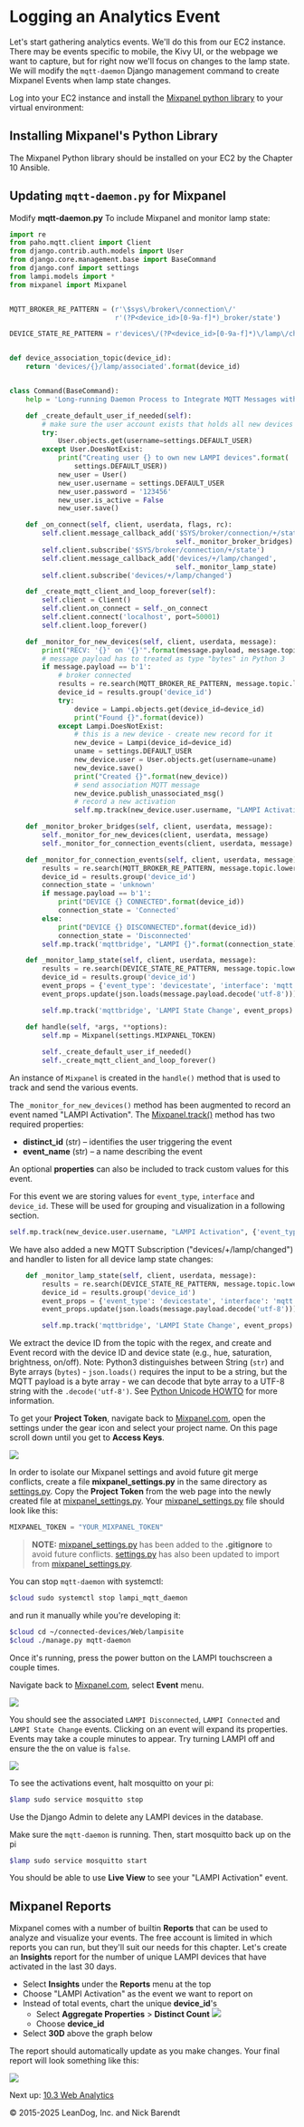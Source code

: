 # Logging an Analytics Event

Let's start gathering analytics events. We'll do this from our EC2 instance. There may be events specific to mobile, the Kivy UI, or the webpage we want to capture, but for right now we'll focus on changes to the lamp state.  We will modify the `mqtt-daemon` Django management command to create Mixpanel Events when lamp state changes.

Log into your EC2 instance and install the [Mixpanel python library](https://developer.mixpanel.com/docs/python) to your virtual environment:

## Installing Mixpanel's Python Library

The Mixpanel Python library should be installed on your EC2 by the Chapter 10 Ansible.

## Updating `mqtt-daemon.py` for Mixpanel

Modify **mqtt-daemon.py** To include Mixpanel and monitor lamp state:

```python
import re
from paho.mqtt.client import Client
from django.contrib.auth.models import User
from django.core.management.base import BaseCommand
from django.conf import settings
from lampi.models import *
from mixpanel import Mixpanel


MQTT_BROKER_RE_PATTERN = (r'\$sys\/broker\/connection\/'
                          r'(?P<device_id>[0-9a-f]*)_broker/state')

DEVICE_STATE_RE_PATTERN = r'devices\/(?P<device_id>[0-9a-f]*)\/lamp\/changed'


def device_association_topic(device_id):
    return 'devices/{}/lamp/associated'.format(device_id)


class Command(BaseCommand):
    help = 'Long-running Daemon Process to Integrate MQTT Messages with Django'

    def _create_default_user_if_needed(self):
        # make sure the user account exists that holds all new devices
        try:
            User.objects.get(username=settings.DEFAULT_USER)
        except User.DoesNotExist:
            print("Creating user {} to own new LAMPI devices".format(
                settings.DEFAULT_USER))
            new_user = User()
            new_user.username = settings.DEFAULT_USER
            new_user.password = '123456'
            new_user.is_active = False
            new_user.save()

    def _on_connect(self, client, userdata, flags, rc):
        self.client.message_callback_add('$SYS/broker/connection/+/state',
                                         self._monitor_broker_bridges)
        self.client.subscribe('$SYS/broker/connection/+/state')
        self.client.message_callback_add('devices/+/lamp/changed',
                                         self._monitor_lamp_state)
        self.client.subscribe('devices/+/lamp/changed')

    def _create_mqtt_client_and_loop_forever(self):
        self.client = Client()
        self.client.on_connect = self._on_connect
        self.client.connect('localhost', port=50001)
        self.client.loop_forever()

    def _monitor_for_new_devices(self, client, userdata, message):
        print("RECV: '{}' on '{}'".format(message.payload, message.topic))
        # message payload has to treated as type "bytes" in Python 3
        if message.payload == b'1':
            # broker connected
            results = re.search(MQTT_BROKER_RE_PATTERN, message.topic.lower())
            device_id = results.group('device_id')
            try:
                device = Lampi.objects.get(device_id=device_id)
                print("Found {}".format(device))
            except Lampi.DoesNotExist:
                # this is a new device - create new record for it
                new_device = Lampi(device_id=device_id)
                uname = settings.DEFAULT_USER
                new_device.user = User.objects.get(username=uname)
                new_device.save()
                print("Created {}".format(new_device))
                # send association MQTT message
                new_device.publish_unassociated_msg()
                # record a new activation
                self.mp.track(new_device.user.username, "LAMPI Activation", {'event_type': 'activations', 'interface': 'mqtt', 'device_id': device_id})

    def _monitor_broker_bridges(self, client, userdata, message):
        self._monitor_for_new_devices(client, userdata, message)
        self._monitor_for_connection_events(client, userdata, message)

    def _monitor_for_connection_events(self, client, userdata, message):
        results = re.search(MQTT_BROKER_RE_PATTERN, message.topic.lower())
        device_id = results.group('device_id')
        connection_state = 'unknown'
        if message.payload == b'1':
            print("DEVICE {} CONNECTED".format(device_id))
            connection_state = 'Connected'
        else:
            print("DEVICE {} DISCONNECTED".format(device_id))
            connection_state = 'Disconnected'
        self.mp.track('mqttbridge', "LAMPI {}".format(connection_state), {'event_type': 'devicemonitoring', 'interface': 'mqtt', 'device_id': device_id})

    def _monitor_lamp_state(self, client, userdata, message):
        results = re.search(DEVICE_STATE_RE_PATTERN, message.topic.lower())
        device_id = results.group('device_id')
        event_props = {'event_type': 'devicestate', 'interface': 'mqtt', 'device_id': device_id}
        event_props.update(json.loads(message.payload.decode('utf-8')))

        self.mp.track('mqttbridge', 'LAMPI State Change', event_props)

    def handle(self, *args, **options):
        self.mp = Mixpanel(settings.MIXPANEL_TOKEN)
 
        self._create_default_user_if_needed()
        self._create_mqtt_client_and_loop_forever()
```

An instance of `Mixpanel` is created in the `handle()` method that is used to track and send the various events. 

The `_monitor_for_new_devices()` method has been augmented to record an event named "LAMPI Activation". The [Mixpanel.track()](https://mixpanel.github.io/mixpanel-python/#mixpanel.Mixpanel.track) method has two required properties: 

* **distinct_id** (str) – identifies the user triggering the event
* **event_name** (str) – a name describing the event

An optional **properties** can also be included to track custom values for this event.

For this event we are storing values for `event_type`, `interface` and `device_id`. These will be used for grouping and visualization in a following section.

```python
self.mp.track(new_device.user.username, "LAMPI Activation", {'event_type': 'activations', 'interface': 'mqtt', 'device_id': device_id})
```

We have also added a new MQTT Subscription ("devices/+/lamp/changed") and handler to listen for all device lamp state changes:

```python
    def _monitor_lamp_state(self, client, userdata, message):
        results = re.search(DEVICE_STATE_RE_PATTERN, message.topic.lower())
        device_id = results.group('device_id')
        event_props = {'event_type': 'devicestate', 'interface': 'mqtt', 'device_id': device_id}
        event_props.update(json.loads(message.payload.decode('utf-8')))

        self.mp.track('mqttbridge', 'LAMPI State Change', event_props)
```

We extract the device ID from the topic with the regex, and create and Event record with the device ID and device state (e.g., hue, saturation, brightness, on/off).  Note: Python3 distinguishes between String (`str`) and Byte arrays (`bytes`) - `json.loads()` requires the input to be a string, but the MQTT payload is a  byte array - we can decode that byte array to a UTF-8 string with the `.decode('utf-8')`.  See [Python Unicode HOWTO](https://docs.python.org/3/howto/unicode.html) for more information.

To get your **Project Token**, navigate back to [Mixpanel.com](https://mixpanel.com), open the settings under the gear icon and select your project name. On this page scroll down until you get to **Access Keys**.

![](Images/project_token.png)

In order to isolate our Mixpanel settings and avoid future git merge conflicts, create a file **mixpanel_settings.py** in the same directory as [settings.py](../../Web/lampisite/lampisite/settings.py). Copy the **Project Token** from the web page into the newly created file at [mixpanel_settings.py](../../Web/lampisite/lampisite/mixpanel_settings.py). Your [mixpanel_settings.py](../../Web/lampisite/lampisite/mixpanel_settings.py) file should look like this:

```python
MIXPANEL_TOKEN = "YOUR_MIXPANEL_TOKEN"
```

> **NOTE:** [mixpanel_settings.py](../../Web/lampisite/lampisite/mixpanel_settings.py) has been added to the **.gitignore** to avoid future conflicts. [settings.py](../../Web/lampisite/lampisite/settings.py) has also been updated to import from [mixpanel_settings.py](../../Web/lampisite/lampisite/mixpanel_settings.py).

You can stop `mqtt-daemon` with systemctl:

```bash
$cloud sudo systemctl stop lampi_mqtt_daemon
```

and run it manually while you're developing it:

```bash
$cloud cd ~/connected-devices/Web/lampisite
$cloud ./manage.py mqtt-daemon
```

Once it's running, press the power button on the LAMPI touchscreen a couple times. 

Navigate back to [Mixpanel.com](https://mixpanel.com), select **Event** menu. 

![](Images/event_view_menu.png)

You should see the associated `LAMPI Disconnected`, `LAMPI Connected` and `LAMPI State Change` events. Clicking on an event will expand its properties. Events may take a couple minutes to appear. Try turning LAMPI off and ensure the the on value is `false`.

![](Images/live_view.png)

To see the activations event, halt mosquitto on your pi:

```bash
$lamp sudo service mosquitto stop
```

Use the Django Admin to delete any LAMPI devices in the database.

Make sure the `mqtt-daemon` is running.  Then, start mosquitto back up on the pi

```bash
$lamp sudo service mosquitto start
```

You should be able to use **Live View** to see your "LAMPI Activation" event.

## Mixpanel Reports

Mixpanel comes with a number of builtin **Reports** that can be used to analyze and visualize your events. The free account is limited in which reports you can run, but they'll suit our needs for this chapter. Let's create an **Insights** report for the number of unique LAMPI devices that have activated in the last 30 days.

* Select **Insights** under the **Reports** menu at the top
* Choose "LAMPI Activation" as the event we want to report on
* Instead of total events, chart the unique **device_id**'s
	* Select **Aggregate Properties** > **Distinct Count**
     ![](Images/distinct_count.png)
	* Choose **device_id**
* Select **30D** above the graph below

The report should automatically update as you make changes. Your final report will look something like this:

![](Images/distinct_count_report.png)

Next up: [10.3 Web Analytics](../10.3_Web_Analytics/README.md)

&copy; 2015-2025 LeanDog, Inc. and Nick Barendt
